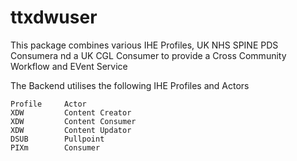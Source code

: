 # ttxdwuser

This package combines various IHE Profiles, UK NHS SPINE PDS Consumera nd a UK CGL Consumer to provide a Cross Community Workflow and EVent Service

The Backend utilises the following IHE Profiles and Actors
    
    Profile     Actor
    XDW         Content Creator
    XDW         Content Consumer
    XDW         Content Updator
    DSUB        Pullpoint
    PIXm        Consumer

